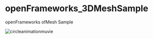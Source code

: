 # openFrameworks_3DMeshSample
openFrameworks ofMesh Sample

![circleanimationmuvie](https://github.com/Hiroki11x/openFrameworks_3DMeshSample/blob/master/movie.gif)
